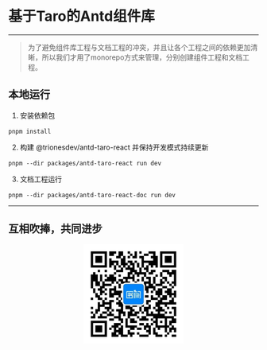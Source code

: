 # 基于Taro的Antd组件库
***
> 为了避免组件库工程与文档工程的冲突，并且让各个工程之间的依赖更加清晰，所以我们才用了monorepo方式来管理，分别创建组件工程和文档工程。
## 本地运行
1. 安装依赖包
```
pnpm install 
```
2. 构建 @trionesdev/antd-taro-react 并保持开发模式持续更新
```shell
pnpm --dir packages/antd-taro-react run dev
```
3. 文档工程运行
```shell
pnpm --dir packages/antd-taro-react-doc run dev
```

***
## 互相吹捧，共同进步

<div style="width: 100%;text-align: center;">
<img src="images/shuque_wx.jpg" width="200px" alt="">
</div>
